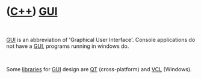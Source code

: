 
 

 

 

 

 

([C++](Cpp.md)) [GUI](CppGui.md)
==================================

 

[GUI](CppGui.md) is an abbreviation of 'Graphical User Interface'.
Console applications do not have a [GUI](CppGui.md), programs running
in windows do.

 

Some [libraries](CppLibrary.md) for [GUI](CppGui.md) design are
[QT](CppQt.md) (cross-platform) and [VCL](CppVcl.md) (Windows).

 

 

 

 

 

 

